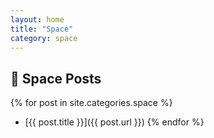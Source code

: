 ```yaml
---
layout: home
title: "Space"
category: space
---
```


## 🚀 Space Posts

{% for post in site.categories.space %}
- [{{ post.title }}]({{ post.url }})
{% endfor %}